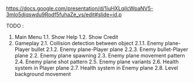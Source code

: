 https://docs.google.com/presentation/d/1iuHXLqilcWpaNV5-3mlo5djqswdu9Rodf5fuhaZe_vs/edit#slide=id.p

TODO :
1. Main Menu
1.1. Show Help
1.2. Show Credit
2. Gameplay
2.1. Collision detection between object
2.1.1. Enemy plane-Player bullet
2.1.2. Enemy plane-Player plane
2.2.3. Enemy bullet-Player plane
2.2. Enemy plane spawning
2.3. Enemy plane movement pattern
2.4. Enemy plane shot pattern
2.5. Enemy plane variants
2.6. Health system in Player plane
2.7. Health system in Enemy plane
2.8. Level background movement
